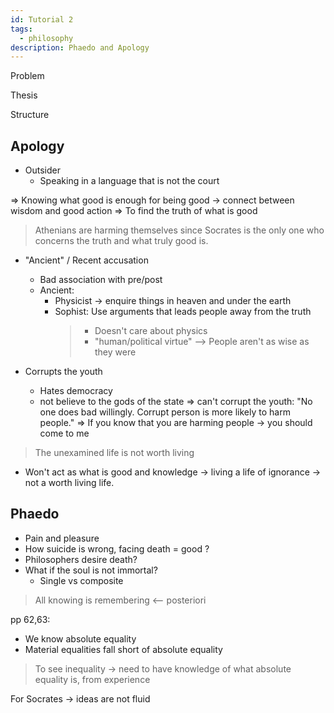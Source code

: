 ```yaml
---
id: Tutorial 2
tags:
  - philosophy
description: Phaedo and Apology
---
```


Problem

Thesis

Structure

## Apology

- Outsider
  - Speaking in a language that is not the court

=> Knowing what good is enough for being good -> connect between wisdom and good action
=> To find the truth of what is good

> Athenians are harming themselves since Socrates is the only one who concerns the truth and what truly good is.

- "Ancient" / Recent accusation

  - Bad association with pre/post
  - Ancient:
    - Physicist -> enquire things in heaven and under the earth
    - Sophist: Use arguments that leads people away from the truth
      > - Doesn't care about physics
      > - "human/political virtue" --> People aren't as wise as they were

- Corrupts the youth
  - Hates democracy
  - not believe to the gods of the state
    => can't corrupt the youth: "No one does bad willingly. Corrupt person is more likely to harm people."
    => If you know that you are harming people -> you should come to me

> The unexamined life is not worth living

- Won't act as what is good and knowledge -> living a life of ignorance -> not a worth living life.

## Phaedo

- Pain and pleasure
- How suicide is wrong, facing death = good ?
- Philosophers desire death?
- What if the soul is not immortal?
  - Single vs composite

> All knowing is remembering <-- posteriori

pp 62,63:

- We know absolute equality
- Material equalities fall short of absolute equality

> To see inequality -> need to have knowledge of what absolute equality is, from experience

For Socrates -> ideas are not fluid
